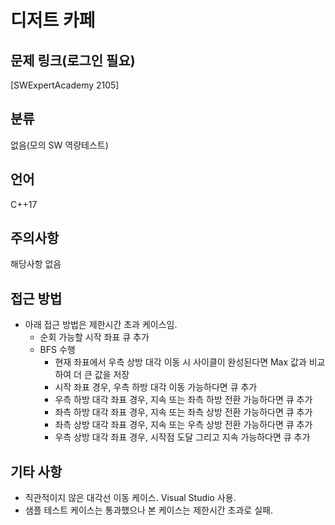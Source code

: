 # 디저트 카페
## 문제 링크(로그인 필요)
[SWExpertAcademy 2105]
## 분류
없음(모의 SW 역량테스트)
## 언어
C++17
## 주의사항
해당사항 없음
## 접근 방법
* 아래 접근 방법은 제한시간 초과 케이스임.
  + 순회 가능할 시작 좌표 큐 추가
  + BFS 수행
    - 현재 좌표에서 우측 상방 대각 이동 시 사이클이 완성된다면 Max 값과 비교하여 더 큰 값을 저장
	- 시작 좌표 경우, 우측 하방 대각 이동 가능하다면 큐 추가
	- 우측 하방 대각 좌표 경우, 지속 또는 좌측 하방 전환 가능하다면 큐 추가
	- 좌측 하방 대각 좌표 경우, 지속 또는 좌측 상방 전환 가능하다면 큐 추가
	- 좌측 상방 대각 좌표 경우, 지속 또는 우측 상방 전환 가능하다면 큐 추가
	- 우측 상방 대각 좌표 경우, 시작점 도달 그리고 지속 가능하다면 큐 추가
## 기타 사항
* 직관적이지 않은 대각선 이동 케이스. Visual Studio 사용.
* 샘플 테스트 케이스는 통과했으나 본 케이스는 제한시간 초과로 실패.